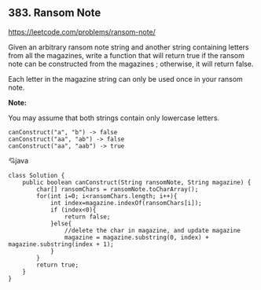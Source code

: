 ## 383. Ransom Note
https://leetcode.com/problems/ransom-note/

Given an arbitrary ransom note string and another string containing letters from all the magazines, write a function that will return true if the ransom note can be constructed from the magazines ; otherwise, it will return false.

Each letter in the magazine string can only be used once in your ransom note.

**Note:**

You may assume that both strings contain only lowercase letters.
    
    canConstruct("a", "b") -> false
    canConstruct("aa", "ab") -> false
    canConstruct("aa", "aab") -> true


:cupid:java

    class Solution {
        public boolean canConstruct(String ransomNote, String magazine) {
            char[] ransomChars = ransomNote.toCharArray();
            for(int i=0; i<ransomChars.length; i++){
                int index=magazine.indexOf(ransomChars[i]);
                if (index<0){
                    return false;
                }else{
                    //delete the char in magazine, and update magazine
                    magazine = magazine.substring(0, index) + magazine.substring(index + 1);
                }
            }
            return true;
        }
    }
